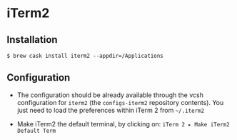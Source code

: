 # iTerm2

## Installation

```
$ brew cask install iterm2 --appdir=/Applications
```

## Configuration

* The configuration should be already available through the vcsh configuration for `iterm2` (the `configs-iterm2` repository contents). You just need to load the preferences within iTerm 2 from `~/.iterm2`

* Make iTerm2 the default terminal, by clicking on: `iTerm 2 ▸ Make iTerm2 Default Term`



